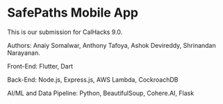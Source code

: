 # SafePaths Mobile App
This is our submission for CalHacks 9.0.

Authors: Anaiy Somalwar, Anthony Tafoya, Ashok Devireddy, Shrinandan Narayanan.

Front-End: Flutter, Dart

Back-End: Node.js, Express.js, AWS Lambda, CockroachDB

AI/ML and Data Pipeline: Python, BeautifulSoup, Cohere.AI, Flask
